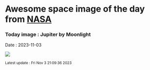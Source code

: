 
# Awesome space image of the day from [NASA](https://api.nasa.gov/)

### Today image : Jupiter by Moonlight
Date : 2023-11-03

![](https://apod.nasa.gov/apod/image/2311/_GHR7338_3_firma_picc1024.jpg)

<small>Latest update : Fri Nov  3 21:09:36 2023</small>
        